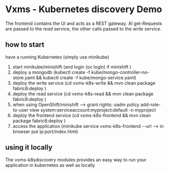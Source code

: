 # Vxms - Kubernetes discovery Demo

The frontend contains the UI and acts as a REST gateway. Al get-Requests are passed to the *read* service, the other calls passed to the *write* service.

## how to start
have a running Kubernetes (simply use minikube)
1. start minikube/minishift (and login (oc login) if minishift  )
2. deploy a mongodb (kubectl create -f kube/mongo-controller-no-store.yaml && kubectl create -f kube/mongo-service.yaml)
3. deploy the write service (cd vxms-k8s-write && mvn clean package fabric8:deploy )
4. deploy the read service (cd vxms-k8s-read && mvn clean package fabric8:deploy )
5. when using OpenShift/minishift -->  grant rights: oadm policy add-role-to-user view system:serviceaccount:myproject:default -n myproject
6. deploy the frontend service (cd vxms-k8s-frontend && mvn clean package fabric8:deploy )
7. access the application (minikube service vxms-k8s-frontend --url --> in browser put ip:port/index.html)


## using it locally
The vxms-k8sdiscovery modules provides an easy way to run your application in kubernetes as well as locally


